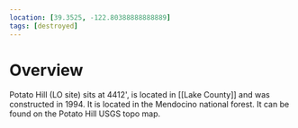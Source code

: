 ```yaml
---
location: [39.3525, -122.80388888888889]
tags: [destroyed]
---
```


# Overview

Potato Hill (LO site) sits at 4412', is located in [[Lake County]] and was constructed in 1994. It is located in the Mendocino national forest. It can be found on the Potato Hill USGS topo map.

